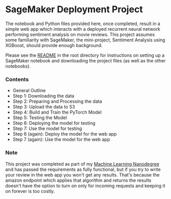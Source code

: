 # SageMaker Deployment Project

The notebook and Python files provided here, once completed, result in a simple web app which interacts with a deployed recurrent neural network performing sentiment analysis on movie reviews. This project assumes some familiarity with SageMaker, the mini-project, Sentiment Analysis using XGBoost, should provide enough background.

Please see the [README](https://github.com/udacity/sagemaker-deployment/tree/master/README.md) in the root directory for instructions on setting up a SageMaker notebook and downloading the project files (as well as the other notebooks).

### Contents

* General Outline
* Step 1: Downloading the data
* Step 2: Preparing and Processing the data
* Step 3: Upload the data to S3
* Step 4: Build and Train the PyTorch Model
* Step 5: Testing the Model
* Step 6: Deploying the model for testing
* Step 7: Use the model for testing
* Step 6 (again): Deploy the model for the web app
* Step 7 (again): Use the model for the web app

### Note

This project was completed as part of my [Machine Learning Nanodegree](https://confirm.udacity.com/GWCSDDH3) and has passed the requirements as fully functional, but if you try to write your review in the web app you won't get any results. That's because the amazon endpoint which applies that algorithm and returns the results doesn't have the option to turn on only for incoming requests and keeping it on forever is too costly.
